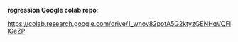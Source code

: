 **regression Google colab repo**: <br />

https://colab.research.google.com/drive/1_wnov82potA5G2ktyzGENHqVQFIlGeZP
